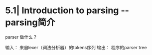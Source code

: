 # 5.1| Introduction to parsing -- parsing简介

parser 做什么？

输入： 来自lexer（词法分析器）的tokens序列
输出： 程序的parser tree


